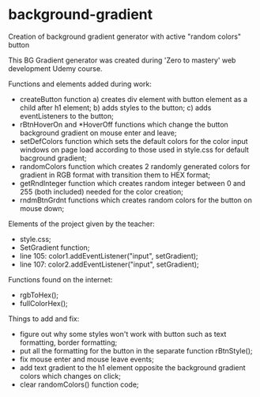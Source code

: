 # background-gradient
Creation of background gradient generator with active "random colors" button

This BG Gradient generator was created during 'Zero to mastery' web development Udemy course.

Functions and elements added during work:
- createButton function 
  a) creates div element with button element as a child after h1 element;
  b) adds styles to the button;
  c) adds eventListeners to the button;
- rBtnHoverOn and *HoverOff functions which change the button background gradient on mouse enter and leave;
- setDefColors function which sets the default colors for the color input windows on page load according to those used in style.css for default bacground gradient;
- randomColors function which creates 2 randomly generated colors for gradient in RGB format with transition them to HEX format;
- getRndInteger function which creates random integer between 0 and 255 (both included) needed for the color creation;
- rndmBtnGrdnt functions which creates random colors for the button on mouse down;

Elements of the project given by the teacher:
- style.css;
- SetGradient function;
- line 105: color1.addEventListener("input", setGradient);
- line 107: color2.addEventListener("input", setGradient);

Functions found on the internet:
- rgbToHex();
- fullColorHex();

Things to add and fix:
- figure out why some styles won't work with button such as text formatting, border formatting;
- put all the formatting for the button in the separate function rBtnStyle();
- fix mouse enter and mouse leave events;
- add text gradient to the h1 element opposite the background gradient colors which changes on click;
- clear randomColors() function code;
